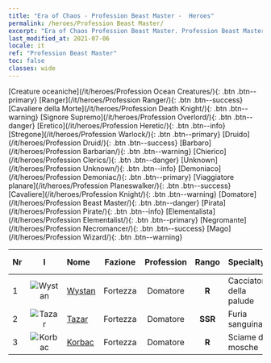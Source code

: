 ```yaml
---
title: "Era of Chaos - Profession Beast Master -  Heroes"
permalink: /heroes/Profession Beast Master/
excerpt: "Era of Chaos Profession Beast Master. Profession Beast Master. List of Profession  in Era of Chaos"
last_modified_at: 2021-07-06
locale: it
ref: "Profession Beast Master"
toc: false
classes: wide
---
```

 [Creature oceaniche](/it/heroes/Profession Ocean Creatures/){: .btn .btn--primary} [Ranger](/it/heroes/Profession Ranger/){: .btn .btn--success} [Cavaliere della Morte](/it/heroes/Profession Death Knight/){: .btn .btn--warning} [Signore Supremo](/it/heroes/Profession Overlord/){: .btn .btn--danger} [Eretico](/it/heroes/Profession Heretic/){: .btn .btn--info} [Stregone](/it/heroes/Profession Warlock/){: .btn .btn--primary} [Druido](/it/heroes/Profession Druid/){: .btn .btn--success} [Barbaro](/it/heroes/Profession Barbarian/){: .btn .btn--warning} [Chierico](/it/heroes/Profession Clerics/){: .btn .btn--danger} [Unknown](/it/heroes/Profession Unknown/){: .btn .btn--info} [Demoniaco](/it/heroes/Profession Demoniac/){: .btn .btn--primary} [Viaggiatore planare](/it/heroes/Profession Planeswalker/){: .btn .btn--success} [Cavaliere](/it/heroes/Profession Knight/){: .btn .btn--warning} [Domatore](/it/heroes/Profession Beast Master/){: .btn .btn--danger} [Pirata](/it/heroes/Profession Pirate/){: .btn .btn--info} [Elementalista](/it/heroes/Profession Elementalist/){: .btn .btn--primary} [Negromante](/it/heroes/Profession Necromancer/){: .btn .btn--success} [Mago](/it/heroes/Profession Wizard/){: .btn .btn--warning} 

  | Nr |  I |    Nome    |  Fazione  |  Profession   |  Rango  |    Specialty     | User Rate  | 
  |:---|:--:|:-----------|:-------:|:-------------:|:------:|:-----------------|:----:|
  | 1 | ![Wystan](/images/h/h_Wystan.jpg) | [Wystan](/it/heroes/Wystan/) | Fortezza | Domatore | **R** |  Cacciatore della palude | R |
  | 2 | ![Tazar](/images/h/h_Tazar.jpg) | [Tazar](/it/heroes/Tazar/) | Fortezza | Domatore | **SSR** |  Furia sanguinaria | SSR |
  | 3 | ![Korbac](/images/h/h_Korbac.jpg) | [Korbac](/it/heroes/Korbac/) | Fortezza | Domatore | **R** |  Sciame di mosche | R |
